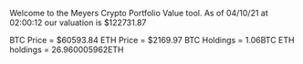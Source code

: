 Welcome to the Meyers Crypto Portfolio Value tool. 
As of 04/10/21 at 02:00:12 our valuation is $122731.87 

BTC Price = $60593.84
 ETH Price = $2169.97
BTC Holdings = 1.06BTC
 ETH holdings = 26.960005962ETH 
